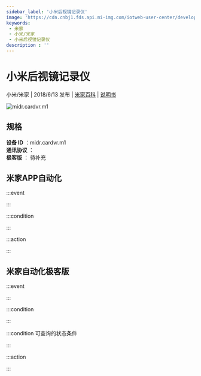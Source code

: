 ```yaml
---
sidebar_label: '小米后视镜记录仪'
image: 'https://cdn.cnbj1.fds.api.mi-img.com/iotweb-user-center/developer_1679047545681ZKrAM4he.png?GalaxyAccessKeyId=AKVGLQWBOVIRQ3XLEW&Expires=9223372036854775807&Signature=D0ydJmeJsmtSa6z3XzeFa/uR6+c='
keywords: 
 - 米家
 - 小米/米家
 - 小米后视镜记录仪
description : ''
---
```

# 小米后视镜记录仪

小米/米家 | 2018/6/13 发布 | [米家百科](https://home.mi.com/webapp/content/baike/product/index.html?model=midr.cardvr.m1) | [说明书](https://home.mi.com/views/introduction.html?model=midr.cardvr.m1&region=cn)

![midr.cardvr.m1](https://cdn.cnbj1.fds.api.mi-img.com/iotweb-user-center/developer_1679047545681ZKrAM4he.png?GalaxyAccessKeyId=AKVGLQWBOVIRQ3XLEW&Expires=9223372036854775807&Signature=D0ydJmeJsmtSa6z3XzeFa/uR6+c=)

## 规格  
> 
**设备 ID** ：midr.cardvr.m1  
**通讯协议** ：  
**极客版**  ： 待补充 


## 米家APP自动化  

:::event  

:::

:::condition  

:::

:::action   

:::

## 米家自动化极客版  

:::event  

:::

:::condition  

:::

:::condition 可查询的状态条件  

:::

:::action  

:::

        

